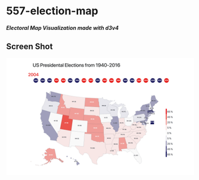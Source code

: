 # 557-election-map



##### Electoral Map Visualization made with d3v4



## Screen Shot

![preview](./preview.png)